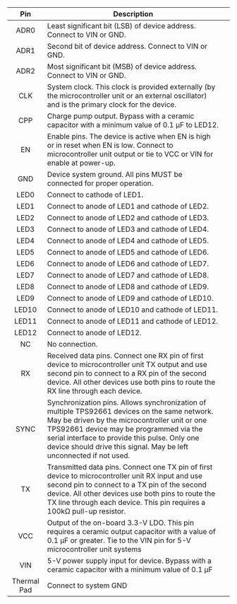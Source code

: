 | Pin | Description | |
| :---: | --- | :---: |
| ADR0 | Least significant bit (LSB) of device address. Connect to VIN or GND. | |
| ADR1 | Second bit of device address. Connect to VIN or GND. | |
| ADR2 | Most significant bit (MSB) of device address. Connect to VIN or GND. | |
| CLK | System clock. This clock is provided externally (by the microcontroller unit or an external oscillator) and is the primary clock for the device. | |
| CPP | Charge pump output. Bypass with a ceramic capacitor with a minimum value of 0.1 µF to LED12. | |
| EN | Enable pins. The device is active when  EN is high or in reset when  EN is low. Connect to microcontroller unit output or tie to VCC or VIN for enable at power-up. | |
| GND | Device system ground. All pins MUST be connected for proper operation. | |
| LED0 | Connect to cathode of LED1. | |
| LED1 | Connect to anode of LED1 and cathode of LED2. | |
| LED2 | Connect to anode of LED2 and cathode of LED3. | |
| LED3 | Connect to anode of LED3 and cathode of LED4. | |
| LED4 | Connect to anode of LED4 and cathode of LED5. | |
| LED5 | Connect to anode of LED5 and cathode of LED6. | |
| LED6 | Connect to anode of LED6 and cathode of LED7. | |
| LED7 | Connect to anode of LED7 and cathode of LED8. | |
| LED8 | Connect to anode of LED8 and cathode of LED9. | |
| LED9 | Connect to anode of LED9 and cathode of LED10. | |
| LED10 | Connect to anode of LED10 and cathode of LED11. | |
| LED11 | Connect to anode of LED11 and cathode of LED12. | |
| LED12 | Connect to anode of LED12. | |
| NC | No connection. | |
| RX | Received data pins. Connect one RX pin of first device to microcontroller unit TX output and use second pin to connect to a RX pin of the second device. All other devices use both pins to route the RX line through each device. | |
| SYNC | Synchronization pins. Allows synchronization of multiple TPS92661 devices on the same network. May be driven by the microcontroller unit or one TPS92661 device may be programmed via the serial interface to provide this pulse. Only one device should drive this signal. May be left unconnected if not used. | |
| TX | Transmitted data pins. Connect one TX pin of first device to microcontroller unit RX input and use second pin to connect to a TX pin of the second device. All other devices use both pins to route the TX line through each device. This pin requires a 100kΩ pull-up resistor. | |
| VCC | Output of the on-board 3.3-V LDO. This pin requires a ceramic output capacitor with a value of 0.1 µF or greater. Tie to the VIN pin for 5-V microcontroller unit systems | |
| VIN | 5-V power supply input for device. Bypass with a ceramic capacitor with a minimum value of  0.1 µF | |
| Thermal Pad | Connect to system GND | |
